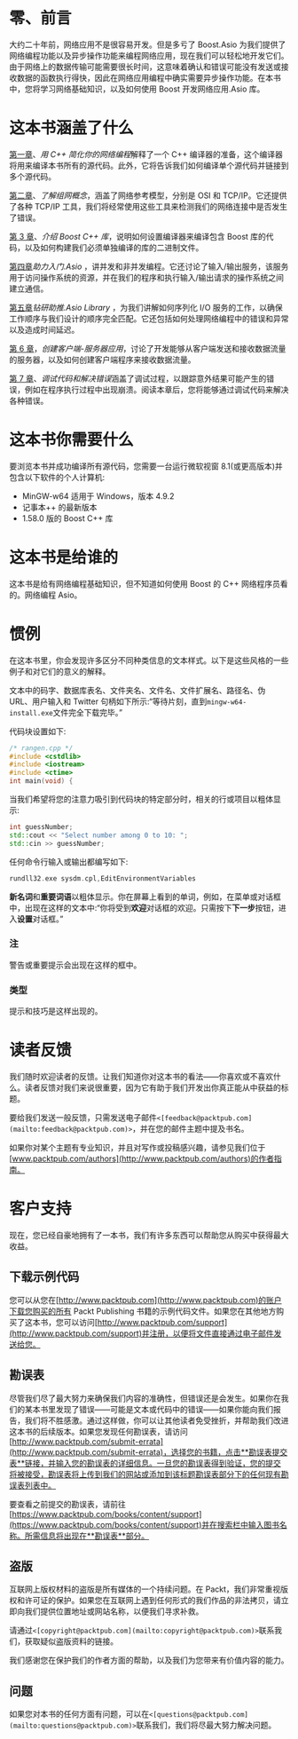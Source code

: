 # 零、前言

大约二十年前，网络应用不是很容易开发。但是多亏了 Boost.Asio 为我们提供了网络编程功能以及异步操作功能来编程网络应用，现在我们可以轻松地开发它们。由于网络上的数据传输可能需要很长时间，这意味着确认和错误可能没有发送或接收数据的函数执行得快，因此在网络应用编程中确实需要异步操作功能。在本书中，您将学习网络基础知识，以及如何使用 Boost 开发网络应用.Asio 库。

# 这本书涵盖了什么

[第一章](1.html#page "Chapter 1. Simplifying Your Network Programming in C++")、*用 C++ 简化你的网络编程*解释了一个 C++ 编译器的准备，这个编译器将用来编译本书所有的源代码。此外，它将告诉我们如何编译单个源代码并链接到多个源代码。

[第二章](2.html#page "Chapter 2. Understanding the Networking Concepts")、*了解组网概念*，涵盖了网络参考模型，分别是 OSI 和 TCP/IP。它还提供了各种 TCP/IP 工具，我们将经常使用这些工具来检测我们的网络连接中是否发生了错误。

[第 3 章](3.html#page "Chapter 3. Introducing the Boost C++ Libraries")、*介绍 Boost C++ 库*，说明如何设置编译器来编译包含 Boost 库的代码，以及如何构建我们必须单独编译的库的二进制文件。

[第四章](4.html#page "Chapter 4. Getting Started with Boost.Asio")*助力入门.Asio* ，讲并发和非并发编程。它还讨论了输入/输出服务，该服务用于访问操作系统的资源，并在我们的程序和执行输入/输出请求的操作系统之间建立通信。

[第五章](5.html#page "Chapter 5. Delving into the Boost.Asio Library")*钻研助推.Asio Library* ，为我们讲解如何序列化 I/O 服务的工作，以确保工作顺序与我们设计的顺序完全匹配。它还包括如何处理网络编程中的错误和异常以及造成时间延迟。

[第 6 章](6.html#page "Chapter 6. Creating a Client-server Application")，*创建客户端-服务器应用*，讨论了开发能够从客户端发送和接收数据流量的服务器，以及如何创建客户端程序来接收数据流量。

[第 7 章](7.html#page "Chapter 7. Debugging the Code and Solving the Error")、*调试代码和解决错误*涵盖了调试过程，以跟踪意外结果可能产生的错误，例如在程序执行过程中出现崩溃。阅读本章后，您将能够通过调试代码来解决各种错误。

# 这本书你需要什么

要浏览本书并成功编译所有源代码，您需要一台运行微软视窗 8.1(或更高版本)并包含以下软件的个人计算机:

*   MinGW-w64 适用于 Windows，版本 4.9.2
*   记事本++ 的最新版本
*   1.58.0 版的 Boost C++ 库

# 这本书是给谁的

这本书是给有网络编程基础知识，但不知道如何使用 Boost 的 C++ 网络程序员看的。网络编程 Asio。

# 惯例

在这本书里，你会发现许多区分不同种类信息的文本样式。以下是这些风格的一些例子和对它们的意义的解释。

文本中的码字、数据库表名、文件夹名、文件名、文件扩展名、路径名、伪 URL、用户输入和 Twitter 句柄如下所示:“等待片刻，直到`mingw-w64-install.exe`文件完全下载完毕。”

代码块设置如下:

```cpp
/* rangen.cpp */
#include <cstdlib>
#include <iostream>
#include <ctime>
int main(void) {
```

当我们希望将您的注意力吸引到代码块的特定部分时，相关的行或项目以粗体显示:

```cpp
int guessNumber;
std::cout << "Select number among 0 to 10: ";
std::cin >> guessNumber;

```

任何命令行输入或输出都编写如下:

```cpp
rundll32.exe sysdm.cpl,EditEnvironmentVariables

```

**新名词**和**重要词语**以粗体显示。你在屏幕上看到的单词，例如，在菜单或对话框中，出现在这样的文本中:“你将受到**欢迎**对话框的欢迎。只需按下**下一步**按钮，进入**设置**对话框。”

### 注

警告或重要提示会出现在这样的框中。

### 类型

提示和技巧是这样出现的。

# 读者反馈

我们随时欢迎读者的反馈。让我们知道你对这本书的看法——你喜欢或不喜欢什么。读者反馈对我们来说很重要，因为它有助于我们开发出你真正能从中获益的标题。

要给我们发送一般反馈，只需发送电子邮件`<[feedback@packtpub.com](mailto:feedback@packtpub.com)>`，并在您的邮件主题中提及书名。

如果你对某个主题有专业知识，并且对写作或投稿感兴趣，请参见我们位于[www.packtpub.com/authors](http://www.packtpub.com/authors)的作者指南。

# 客户支持

现在，您已经自豪地拥有了一本书，我们有许多东西可以帮助您从购买中获得最大收益。

## 下载示例代码

您可以从您在[http://www.packtpub.com](http://www.packtpub.com)的账户下载您购买的所有 Packt Publishing 书籍的示例代码文件。如果您在其他地方购买了这本书，您可以访问[http://www.packtpub.com/support](http://www.packtpub.com/support)并注册，以便将文件直接通过电子邮件发送给您。

## 勘误表

尽管我们尽了最大努力来确保我们内容的准确性，但错误还是会发生。如果你在我们的某本书里发现了错误——可能是文本或代码中的错误——如果你能向我们报告，我们将不胜感激。通过这样做，你可以让其他读者免受挫折，并帮助我们改进这本书的后续版本。如果您发现任何勘误表，请访问[http://www.packtpub.com/submit-errata](http://www.packtpub.com/submit-errata)，选择您的书籍，点击**勘误表提交表**链接，并输入您的勘误表的详细信息。一旦您的勘误表得到验证，您的提交将被接受，勘误表将上传到我们的网站或添加到该标题勘误表部分下的任何现有勘误表列表中。

要查看之前提交的勘误表，请前往[https://www.packtpub.com/books/content/support](https://www.packtpub.com/books/content/support)并在搜索栏中输入图书名称。所需信息将出现在**勘误表**部分。

## 盗版

互联网上版权材料的盗版是所有媒体的一个持续问题。在 Packt，我们非常重视版权和许可证的保护。如果您在互联网上遇到任何形式的我们作品的非法拷贝，请立即向我们提供位置地址或网站名称，以便我们寻求补救。

请通过`<[copyright@packtpub.com](mailto:copyright@packtpub.com)>`联系我们，获取疑似盗版资料的链接。

我们感谢您在保护我们的作者方面的帮助，以及我们为您带来有价值内容的能力。

## 问题

如果您对本书的任何方面有问题，可以在`<[questions@packtpub.com](mailto:questions@packtpub.com)>`联系我们，我们将尽最大努力解决问题。